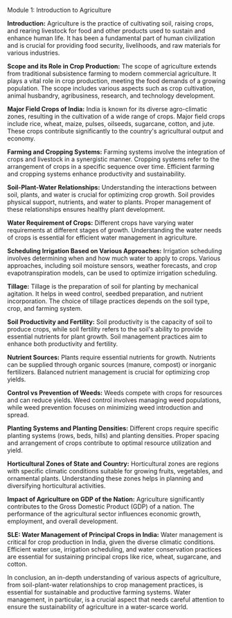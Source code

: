 Module 1: Introduction to Agriculture

**Introduction:**
Agriculture is the practice of cultivating soil, raising crops, and rearing livestock for food and other products used to sustain and enhance human life. It has been a fundamental part of human civilization and is crucial for providing food security, livelihoods, and raw materials for various industries.

**Scope and its Role in Crop Production:**
The scope of agriculture extends from traditional subsistence farming to modern commercial agriculture. It plays a vital role in crop production, meeting the food demands of a growing population. The scope includes various aspects such as crop cultivation, animal husbandry, agribusiness, research, and technology development.

**Major Field Crops of India:**
India is known for its diverse agro-climatic zones, resulting in the cultivation of a wide range of crops. Major field crops include rice, wheat, maize, pulses, oilseeds, sugarcane, cotton, and jute. These crops contribute significantly to the country's agricultural output and economy.

**Farming and Cropping Systems:**
Farming systems involve the integration of crops and livestock in a synergistic manner. Cropping systems refer to the arrangement of crops in a specific sequence over time. Efficient farming and cropping systems enhance productivity and sustainability.

**Soil-Plant-Water Relationships:**
Understanding the interactions between soil, plants, and water is crucial for optimizing crop growth. Soil provides physical support, nutrients, and water to plants. Proper management of these relationships ensures healthy plant development.

**Water Requirement of Crops:**
Different crops have varying water requirements at different stages of growth. Understanding the water needs of crops is essential for efficient water management in agriculture.

**Scheduling Irrigation Based on Various Approaches:**
Irrigation scheduling involves determining when and how much water to apply to crops. Various approaches, including soil moisture sensors, weather forecasts, and crop evapotranspiration models, can be used to optimize irrigation scheduling.

**Tillage:**
Tillage is the preparation of soil for planting by mechanical agitation. It helps in weed control, seedbed preparation, and nutrient incorporation. The choice of tillage practices depends on the soil type, crop, and farming system.

**Soil Productivity and Fertility:**
Soil productivity is the capacity of soil to produce crops, while soil fertility refers to the soil's ability to provide essential nutrients for plant growth. Soil management practices aim to enhance both productivity and fertility.

**Nutrient Sources:**
Plants require essential nutrients for growth. Nutrients can be supplied through organic sources (manure, compost) or inorganic fertilizers. Balanced nutrient management is crucial for optimizing crop yields.

**Control vs Prevention of Weeds:**
Weeds compete with crops for resources and can reduce yields. Weed control involves managing weed populations, while weed prevention focuses on minimizing weed introduction and spread.

**Planting Systems and Planting Densities:**
Different crops require specific planting systems (rows, beds, hills) and planting densities. Proper spacing and arrangement of crops contribute to optimal resource utilization and yield.

**Horticultural Zones of State and Country:**
Horticultural zones are regions with specific climatic conditions suitable for growing fruits, vegetables, and ornamental plants. Understanding these zones helps in planning and diversifying horticultural activities.

**Impact of Agriculture on GDP of the Nation:**
Agriculture significantly contributes to the Gross Domestic Product (GDP) of a nation. The performance of the agricultural sector influences economic growth, employment, and overall development.

**SLE: Water Management of Principal Crops in India:**
Water management is critical for crop production in India, given the diverse climatic conditions. Efficient water use, irrigation scheduling, and water conservation practices are essential for sustaining principal crops like rice, wheat, sugarcane, and cotton.

In conclusion, an in-depth understanding of various aspects of agriculture, from soil-plant-water relationships to crop management practices, is essential for sustainable and productive farming systems. Water management, in particular, is a crucial aspect that needs careful attention to ensure the sustainability of agriculture in a water-scarce world.